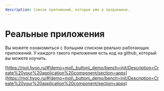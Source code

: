 ```yaml
---
description: Список приложений, которые уже в продакшене.
---
```


# Реальные приложения

Вы можете ознакомиться с большим списком реально работающих приложений. У каждого такого приложения есть код на github, который вы можете изучить.

[https://mol.hyoo.ru/#!demo=mol\_button\_demo/bench=init/Description=Create%20your%20application%20component/section=apps](https://mol.hyoo.ru/#!demo=mol\_button\_demo/bench=init/Description=Create%20your%20application%20component/section=apps)
